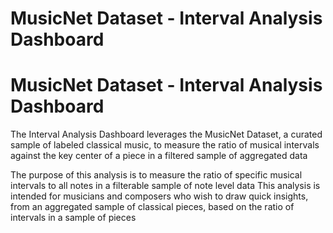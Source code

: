 # MusicNet Dataset - Interval Analysis Dashboard
<h1 align="left">MusicNet Dataset - Interval Analysis Dashboard</h1>

The Interval Analysis Dashboard leverages the MusicNet Dataset, a curated sample of labeled classical music, to measure the ratio of musical intervals against the key center of a piece in a filtered sample of aggregated data

The purpose of this analysis is to measure the ratio of specific musical intervals to all notes in a filterable sample of note level data
This analysis is intended for musicians and composers who wish to draw quick insights, from an aggregated sample of classical pieces, based on the ratio of intervals in a sample of pieces
